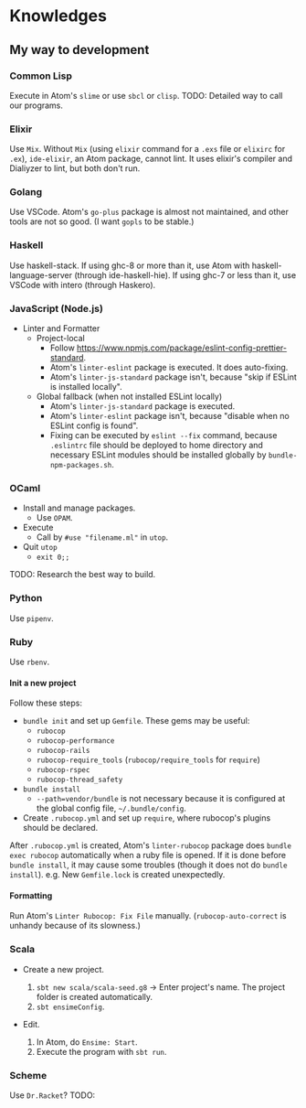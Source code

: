 # Knowledges

## My way to development

### Common Lisp

Execute in Atom's `slime` or use `sbcl` or `clisp`.
TODO: Detailed way to call our programs.

### Elixir

Use `Mix`.
Without `Mix` (using `elixir` command for a `.exs` file or `elixirc` for `.ex`),
`ide-elixir`, an Atom package, cannot lint. It uses elixir's compiler and
Dialiyzer to lint, but both don't run.

### Golang

Use VSCode.
Atom's `go-plus` package is almost not maintained, and other tools are not
so good. (I want `gopls` to be stable.)

### Haskell

Use haskell-stack.
If using ghc-8 or more than it, use Atom with haskell-language-server
(through ide-haskell-hie).
If using ghc-7 or less than it, use VSCode with intero (through Haskero).

### JavaScript (Node.js)

*   Linter and Formatter
    *   Project-local
        *   Follow <https://www.npmjs.com/package/eslint-config-prettier-standard>.
        *   Atom's `linter-eslint` package is executed. It does auto-fixing.
        *   Atom's `linter-js-standard` package isn't,
            because "skip if ESLint is installed locally".
    *   Global fallback (when not installed ESLint locally)
        *   Atom's `linter-js-standard` package is executed.
        *   Atom's `linter-eslint` package isn't,
            because "disable when no ESLint config is found".
        *   Fixing can be executed by `eslint --fix` command, because
            `.eslintrc` file should be deployed to home directory and
            necessary ESLint modules should be installed globally
            by `bundle-npm-packages.sh`.

### OCaml

*   Install and manage packages.
    *   Use `OPAM`.
*   Execute
    *   Call by `#use "filename.ml"` in `utop`.
*   Quit `utop`
    *   `exit 0;;`

TODO: Research the best way to build.

### Python

Use `pipenv`.

### Ruby

Use `rbenv`.

#### Init a new project

Follow these steps:

*   `bundle init` and set up `Gemfile`. These gems may be useful:
    *   `rubocop`
    *   `rubocop-performance`
    *   `rubocop-rails`
    *   `rubocop-require_tools` (`rubocop/require_tools` for `require`)
    *   `rubocop-rspec`
    *   `rubocop-thread_safety`
*   `bundle install`
    *   `--path=vendor/bundle` is not necessary because it is configured
        at the global config file, `~/.bundle/config`.
*   Create `.rubocop.yml` and set up `require`, where rubocop's plugins should
    be declared.

After `.rubocop.yml` is created, Atom's `linter-rubocop` package does
`bundle exec rubocop` automatically when a ruby file is opened.
If it is done before `bundle install`,
it may cause some troubles (though it does not do `bundle install`).
e.g. New `Gemfile.lock` is created unexpectedly.

#### Formatting

Run Atom's `Linter Rubocop: Fix File` manually.
(`rubocop-auto-correct` is unhandy because of its slowness.)

### Scala

*   Create a new project.
    1.  `sbt new scala/scala-seed.g8` -> Enter project's name.
        The project folder is created automatically.
    2.  `sbt ensimeConfig`.

*   Edit.
    1.  In Atom, do `Ensime: Start`.
    2.  Execute the program with `sbt run`.

### Scheme

Use `Dr.Racket`?
TODO:
